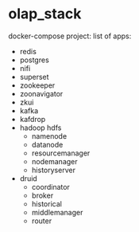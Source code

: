 # olap_stack

docker-compose project:
list of apps:

* redis
* postgres
* nifi
* superset
* zookeeper
* zoonavigator
* zkui
* kafka
* kafdrop
* hadoop hdfs
    * namenode
    * datanode
    * resourcemanager
    * nodemanager
    * historyserver
* druid
   * coordinator
   * broker
   * historical
   * middlemanager
   * router
